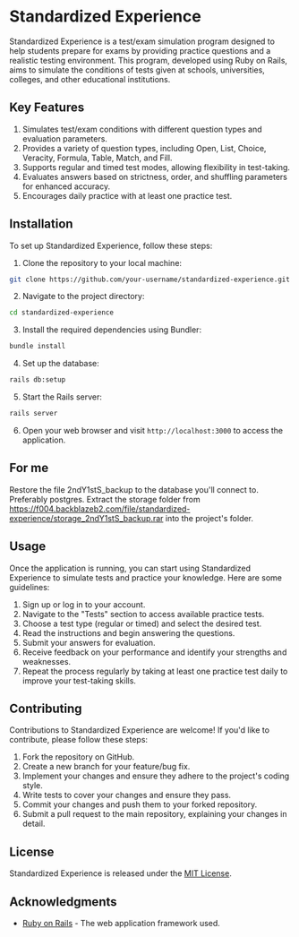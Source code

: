 # Standardized Experience

Standardized Experience is a test/exam simulation program designed to help students prepare for exams by providing practice questions and a realistic testing environment. This program, developed using Ruby on Rails, aims to simulate the conditions of tests given at schools, universities, colleges, and other educational institutions.

## Key Features

1. Simulates test/exam conditions with different question types and evaluation parameters.
2. Provides a variety of question types, including Open, List, Choice, Veracity, Formula, Table, Match, and Fill.
3. Supports regular and timed test modes, allowing flexibility in test-taking.
4. Evaluates answers based on strictness, order, and shuffling parameters for enhanced accuracy.
5. Encourages daily practice with at least one practice test.

## Installation

To set up Standardized Experience, follow these steps:

1. Clone the repository to your local machine:

```bash
git clone https://github.com/your-username/standardized-experience.git
```

2. Navigate to the project directory:

```bash
cd standardized-experience
```

3. Install the required dependencies using Bundler:

```bash
bundle install
```

4. Set up the database:

```bash
rails db:setup
```

5. Start the Rails server:
```bash
rails server
```

6. Open your web browser and visit `http://localhost:3000` to access the application.

## For me
Restore the file 2ndY1stS_backup to the database you'll connect to. Preferably postgres. Extract the storage folder from https://f004.backblazeb2.com/file/standardized-experience/storage_2ndY1stS_backup.rar into the project's folder.

## Usage

Once the application is running, you can start using Standardized Experience to simulate tests and practice your knowledge. Here are some guidelines:

1. Sign up or log in to your account.
2. Navigate to the "Tests" section to access available practice tests.
3. Choose a test type (regular or timed) and select the desired test.
4. Read the instructions and begin answering the questions.
5. Submit your answers for evaluation.
6. Receive feedback on your performance and identify your strengths and weaknesses.
7. Repeat the process regularly by taking at least one practice test daily to improve your test-taking skills.

## Contributing

Contributions to Standardized Experience are welcome! If you'd like to contribute, please follow these steps:

1. Fork the repository on GitHub.
2. Create a new branch for your feature/bug fix.
3. Implement your changes and ensure they adhere to the project's coding style.
4. Write tests to cover your changes and ensure they pass.
5. Commit your changes and push them to your forked repository.
6. Submit a pull request to the main repository, explaining your changes in detail.

## License

Standardized Experience is released under the [MIT License](https://opensource.org/licenses/MIT).

## Acknowledgments

- [Ruby on Rails](https://rubyonrails.org/) - The web application framework used.